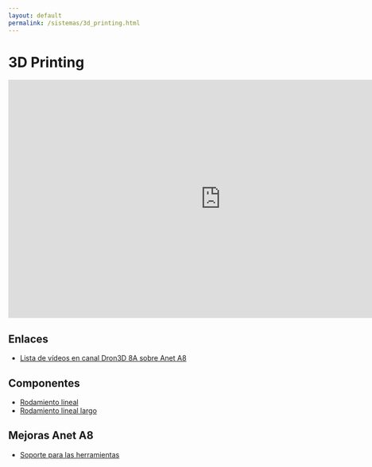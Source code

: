 ```yaml
---
layout: default
permalink: /sistemas/3d_printing.html
---
```


# 3D Printing
<iframe width="854" height="480" src="https://www.youtube.com/embed/LMOrumVvI-s" frameborder="0" allowfullscreen></iframe>

## Enlaces

* [Lista de vídeos en canal Dron3D 8A sobre Anet A8](https://www.youtube.com/watch?v=TRGdz0yRO7c&list=PLr9CknKcEHUlm3PTex04n78AiWuMqgWlv)

## Componentes

* [Rodamiento lineal](https://m.banggood.com/es/LM8UU-8mm-Linear-Ball-Bearing-Bush-Steel-for-CNC-Router-Mill-Machine-p-906777.html)
* [Rodamiento lineal largo](https://m.banggood.com/es/LM8LUU-8mm-Long-Type-Linear-Motion-Ball-Bearing-Slide-Bushing-CNC-Part-p-994394.html?rmmds=detail-middle-buytogether-auto)

## Mejoras Anet A8

* [Soporte para las herramientas](https://www.thingiverse.com/thing:1539675)
